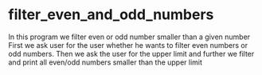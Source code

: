 # filter_even_and_odd_numbers
In this program we filter even or odd number smaller than a given number
First we ask user for the user whether he wants to filter even numbers or odd numbers.
Then we ask the user for the upper limit and further we  filter and print all even/odd numbers smaller than the upper limit

